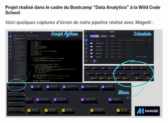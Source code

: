 **Projet réalisé dans le cadre du Bootcamp "Data Analytics" à la Wild Code School**

*Voici quelques captures d'écran de notre pipeline réalisé avec MageAi :*

![Captures d'écran du pipeline](images/mageai.png)

